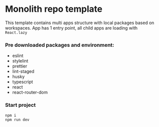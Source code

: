 # Monolith repo template

This template contains multi apps structure with local packages based on workspaces. 
App has 1 entry point, all child apps are loading with `React.lazy` 

### Pre downloaded packages and environment:
- eslint
- stylelint
- prettier
- lint-staged
- husky
- typescript
- react
- react-router-dom

### Start project
```
npm i
npm run dev
```
